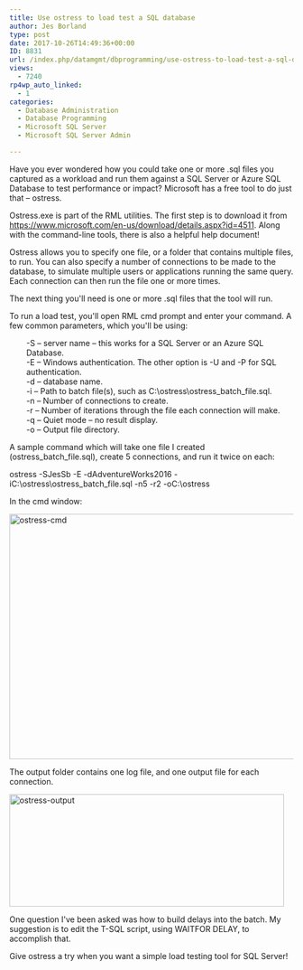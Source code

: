 ```yaml
---
title: Use ostress to load test a SQL database
author: Jes Borland
type: post
date: 2017-10-26T14:49:36+00:00
ID: 8831
url: /index.php/datamgmt/dbprogramming/use-ostress-to-load-test-a-sql-database/
views:
  - 7240
rp4wp_auto_linked:
  - 1
categories:
  - Database Administration
  - Database Programming
  - Microsoft SQL Server
  - Microsoft SQL Server Admin

---
```

Have you ever wondered how you could take one or more .sql files you captured as a workload and run them against a SQL Server or Azure SQL Database to test performance or impact? Microsoft has a free tool to do just that – ostress.

Ostress.exe is part of the RML utilities. The first step is to download it from <https://www.microsoft.com/en-us/download/details.aspx?id=4511>. Along with the command-line tools, there is also a helpful help document!

Ostress allows you to specify one file, or a folder that contains multiple files, to run. You can also specify a number of connections to be made to the database, to simulate multiple users or applications running the same query. Each connection can then run the file one or more times.

The next thing you'll need is one or more .sql files that the tool will run.

To run a load test, you'll open RML cmd prompt and enter your command. A few common parameters, which you'll be using:

<p style="padding-left: 30px">
  -S – server name – this works for a SQL Server or an Azure SQL Database.<br /> -E – Windows authentication. The other option is -U and -P for SQL authentication.<br /> -d – database name.<br /> -i – Path to batch file(s), such as C:\ostress\ostress_batch_file.sql.<br /> -n – Number of connections to create.<br /> -r – Number of iterations through the file each connection will make.<br /> -q – Quiet mode – no result display.<br /> -o – Output file directory.
</p>

A sample command which will take one file I created (ostress\_batch\_file.sql), create 5 connections, and run it twice on each:
  
ostress -SJesSb -E -dAdventureWorks2016 -iC:\ostress\ostress\_batch\_file.sql -n5 -r2 -oC:\ostress

In the cmd window:

[<img class="aligncenter size-full wp-image-8832" src="/wp-content/uploads/2017/10/ostress-cmd.png" alt="ostress-cmd" width="793" height="434" srcset="/wp-content/uploads/2017/10/ostress-cmd.png 793w, /wp-content/uploads/2017/10/ostress-cmd-300x164.png 300w, /wp-content/uploads/2017/10/ostress-cmd-768x420.png 768w" sizes="(max-width: 793px) 100vw, 793px" />][1]
  
The output folder contains one log file, and one output file for each connection.

[<img class="aligncenter size-full wp-image-8833" src="/wp-content/uploads/2017/10/ostress-output.png" alt="ostress-output" width="487" height="199" srcset="/wp-content/uploads/2017/10/ostress-output.png 487w, /wp-content/uploads/2017/10/ostress-output-300x123.png 300w" sizes="(max-width: 487px) 100vw, 487px" />][2]

One question I've been asked was how to build delays into the batch. My suggestion is to edit the T-SQL script, using WAITFOR DELAY, to accomplish that.

Give ostress a try when you want a simple load testing tool for SQL Server!

 [1]: /wp-content/uploads/2017/10/ostress-cmd.png
 [2]: /wp-content/uploads/2017/10/ostress-output.png